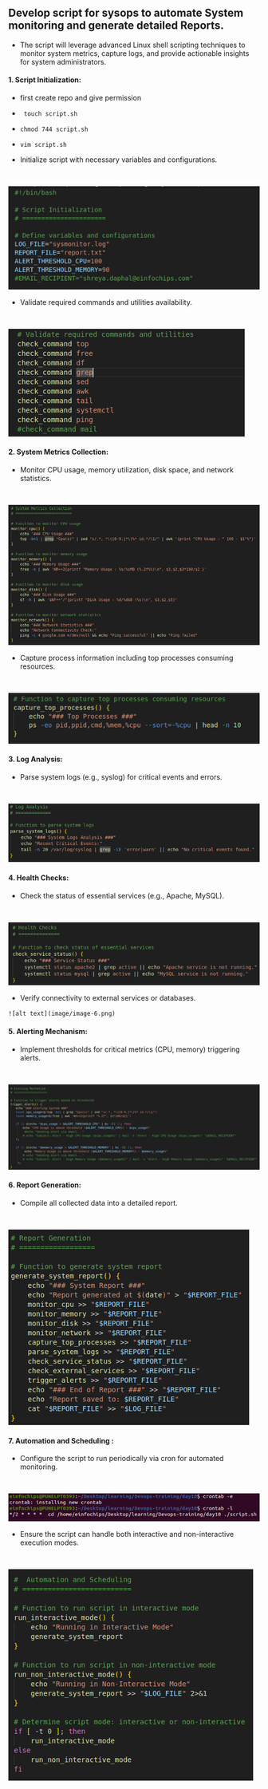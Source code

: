 ##  Develop script for sysops to automate System monitoring and generate detailed Reports.

+ The script will leverage advanced Linux shell scripting techniques to monitor system metrics, capture logs, and provide actionable insights for system administrators.

#### 1. Script Initialization:
 
  + first create repo and give permission 
  +  ` touch script.sh`
  +   ` chmod 744 script.sh ` 
  +   ` vim script.sh `

  + Initialize script with necessary variables and configurations. 
  <br>
  
  ![alt text](image/image.png)

   + Validate required commands and utilities availability.
   <br>

  ![alt text](image/image-1.png)

#### 2. System Metrics Collection:

   + Monitor CPU usage, memory utilization, disk space, and network statistics.
   <br>
  
   ![alt text](image/image-2.png)

   + Capture process information including top processes consuming resources.
   <br>
   
   ![alt text](image/image-3.png)

#### 3. Log Analysis:
  
   + Parse system logs (e.g., syslog) for critical events and errors.
   <br>
    
![alt text](image/image-4.png)

#### 4. Health Checks:
   + Check the status of essential services (e.g., Apache, MySQL).
  <br>
    
![alt text](image/image-5.png)

   + Verify connectivity to external services or databases.
    <br>
    
    ![alt text](image/image-6.png)

#### 5. Alerting Mechanism:
   
  + Implement thresholds for critical metrics (CPU, memory) triggering alerts.
  <br>
  
  ![alt text](image/image-7.png)  


#### 6. Report Generation:
   + Compile all collected data into a detailed report.
   <br>
   
   ![alt text](image/image-8.png)


#### 7. Automation and Scheduling :
  + Configure the script to run periodically via cron for automated monitoring.
  <br>
  
  ![alt text](image/image-9.png)

  + Ensure the script can handle both interactive and non-interactive execution modes.
  <br>
  
  ![alt text](image/image-10.png)